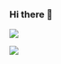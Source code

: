 ### Hi there 👋

![](https://github-readme-stats.vercel.app/api?username=okwrtdsh&count_private=true&show_icons=true&include_all_commits=true)

![](https://github-readme-stats.vercel.app/api/top-langs/?username=okwrtdsh)
